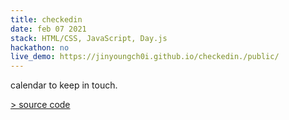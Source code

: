 ```yaml
---
title: checkedin
date: feb 07 2021
stack: HTML/CSS, JavaScript, Day.js
hackathon: no
live_demo: https://jinyoungch0i.github.io/checkedin./public/
---
```


calendar to keep in touch.

[> source code](https://github.com/jinyoungch0i/checkedin.)
